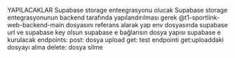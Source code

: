 YAPILACAKLAR
Supabase storage enteegrasyonu olucak
Supabase storage entegrasyonunun backend tarafında yapılandırılması gerek
@t1-sportlink-web-backend-main dosyasını referans alarak yap
env dosyasında supabase url ve supabase key olsun supabase e bağlansın
dosya yapısı supabase e kurulacak 
    endpoints:
        post: dosya upload
        get: test endpointi
        get:uploaddaki dosyayı alma
        delete: dosya silme
        